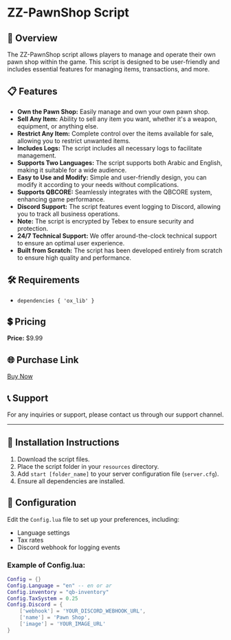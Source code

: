 # ZZ-PawnShop Script

## 📖 Overview
The ZZ-PawnShop script allows players to manage and operate their own pawn shop within the game. This script is designed to be user-friendly and includes essential features for managing items, transactions, and more.

## 📋 Features
- **Own the Pawn Shop:** Easily manage and own your own pawn shop.
- **Sell Any Item:** Ability to sell any item you want, whether it's a weapon, equipment, or anything else.
- **Restrict Any Item:** Complete control over the items available for sale, allowing you to restrict unwanted items.
- **Includes Logs:** The script includes all necessary logs to facilitate management.
- **Supports Two Languages:** The script supports both Arabic and English, making it suitable for a wide audience.
- **Easy to Use and Modify:** Simple and user-friendly design, you can modify it according to your needs without complications.
- **Supports QBCORE:** Seamlessly integrates with the QBCORE system, enhancing game performance.
- **Discord Support:** The script features event logging to Discord, allowing you to track all business operations.
- **Note:** The script is encrypted by Tebex to ensure security and protection.
- **24/7 Technical Support:** We offer around-the-clock technical support to ensure an optimal user experience.
- **Built from Scratch:** The script has been developed entirely from scratch to ensure high quality and performance.

## 🛠️ Requirements
- `dependencies { 'ox_lib' }`

## 💲 Pricing
**Price:** $9.99

## 🌐 Purchase Link
[Buy Now](https://zinez-dev.tebex.io/)

## 📞 Support
For any inquiries or support, please contact us through our support channel.

---

## 📜 Installation Instructions
1. Download the script files.
2. Place the script folder in your `resources` directory.
3. Add `start [folder_name]` to your server configuration file (`server.cfg`).
4. Ensure all dependencies are installed.

## 🔧 Configuration
Edit the `Config.lua` file to set up your preferences, including:
- Language settings
- Tax rates
- Discord webhook for logging events

### Example of Config.lua:
```lua
Config = {}
Config.Language = "en" -- en or ar
Config.inventory = "qb-inventory"
Config.TaxSystem = 0.25
Config.Discord = {
    ['webhook'] = 'YOUR_DISCORD_WEBHOOK_URL',
    ['name'] = 'Pawn Shop',
    ['image'] = 'YOUR_IMAGE_URL'
}
